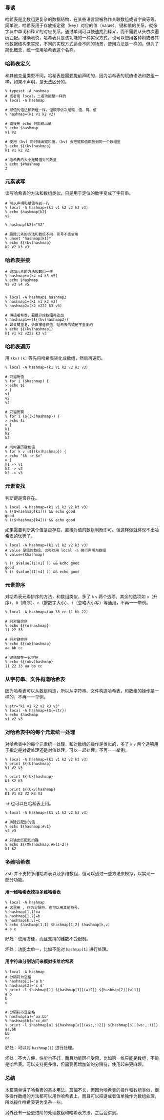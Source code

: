 ### 导读

哈希表是比数组更复杂的数据结构，在某些语言里被称作关联数组或者字典等等。简单说，哈希表用于存放指定键（key）对应的值（value），键和值的关系，就像字典中单词和释义的对应关系，通过单词可以快速找到释义，而不需要从头依次遍历匹配。准确地说，哈希表只是该功能的一种实现方式，也可以使用各种树或者其他数据结构来实现，不同的实现方式适合不同的场景，使用方法是一样的。但为了简化概念，统一使用哈希表这个名称。


### 哈希表定义

和其他变量类型不同，哈希表是需要提前声明的，因为哈希表的赋值语法和数组一样，如果不声明，是无法区分的。

```
% typeset -A hashmap
# 或者用 local，二者功能是一样的
% local -A hashmap

# 赋值的语法和数组一样，但顺序依次是键、值、键、值
% hashmap=(k1 v1 k2 v2)

# 直接用 echo 只能输出值
% echo $hashmap
v1 v2

# 使用 (kv) 同时输出键和值，(kv) 会把键和值都放到同一个数组里
% echo ${(kv)hashmap}
k1 v1 k2 v2
 
# 哈希表的大小是键值对的数量
% echo $#hashmap
2
```

### 元素读写

读写哈希表的方法和数组类似，只是用于定位的数字变成了字符串。

```
# 可以声明和赋值写到一行
% local -A hashmap=(k1 v1 k2 v2 k3 v3)
% echo $hashmap[k2]
v2

% hashmap[k2]="V2"

# 删除元素的方法和数组不同，引号不能省略
% unset "hashmap[k1]"
% echo ${(kv)hashmap}
k2 V2 k3 v3
```

### 哈希表拼接

```
# 追加元素的方法和数组一样
% hashmap+=(k4 v4 k5 v5)
% echo $hashmap
V2 v3 v4 v5


% local -A hashmap1 hashmap2
% hashmap1=(k1 v1 k2 v2)
% hashmap2=(k2 v222 k3 v3)

# 拼接哈希表，要展开成数组再追加
% hashmap1+=(${(kv)hashmap2})
# 如果键重复，会直接替换值，哈希表的键是不重复的
% echo ${(kv)hashmap1}
k1 v1 k2 v222 k3 v3
```

### 哈希表遍历

用 `(kv)` `(k)` 等先将哈希表转化成数组，然后再遍历。

```
% local -A hashmap=(k1 v1 k2 v2 k3 v3)

# 只遍历值
% for i ($hashmap) {
> echo $i
> }
v1
v2
v3

# 只遍历键
% for i (${(k)hashmap}) {
> echo $i
> }
k1
k2
k3

# 同时遍历键和值
% for k v (${(kv)hashmap}) {
> echo "$k -> $v"
> }
k1 -> v1
k2 -> v2
k3 -> v3
```

### 元素查找

判断键是否存在。

```
% local -A hashmap=(k1 v1 k2 v2 k3 v3)
% (($+hashmap[k1])) && echo good
good
% (($+hashmap[k4])) && echo good
```

如果需要判断某个值是否存在，直接对值的数组判断即可。但这样做就体现不出哈希表的优势了。

```
% local -A hashmap=(k1 v1 k2 v2 k3 v3)
# value 是值的数组，也可以用 local -a 强行声明为数组
% value=($hashmap)

% (( $value[(I)v1] )) && echo good
good
% (( $value[(I)v4] )) && echo good
```

### 元素排序

对哈希表元素排序的方法，和数组类似，多了 `k` `v` 两个选项，其余的选项如 `o`（升序）、`O`（降序）、`n`（按数字大小）、`i`（忽略大小写）等通用，不再一一举例。

```
% local -A hashmap=(aa 33 cc 11 bb 22)

# 只对值排序
% echo ${(o)hashmap}
11 22 33

# 只对键排序
% echo ${(ok)hashmap}
aa bb cc

# 键值放在一起排序
% echo ${(okv)hashmap}
11 22 33 aa bb cc
```

### 从字符串、文件构造哈希表

因为哈希表可以从数组构造，所以从字符串、文件构造哈希表，和数组的操作是一样的，不再一一举例。

```
% str="k1 v1 k2 v2 k3 v3"
% local -A hashmap=(${=str})
% echo $hashmap
v1 v2 v3
```

### 对哈希表中的每个元素统一处理

对哈希表中的每个元素统一处理，和对数组的操作是类似的，多了 `k` `v` 两个选项用于指定是对键处理还是对值处理，可以一起处理。不再一一举例。

```
% local -A hashmap=(k1 v1 k2 v2 k3 v3)
% print ${(U)hashmap}
V1 V2 V3

% print ${(Uk)hashmap}
K1 K2 K3

% print ${(Ukv)hashmap}
K1 V1 K2 V2 K3 V3
```

`:#` 也可以在哈希表上用。

```
% local -A hashmap=(k1 v1 k2 v2 k3 v3)

# 排除匹配到的值
% echo ${hashmap:#v1}
v2 v3

# 只输出匹配到的键
% echo ${(Mk)hashmap:#k[1-2]}
k1 k2
```

### 多维哈希表

Zsh 并不支持多维哈希表以及多维数组，但可以通过一些方法来模拟，以实现一部分功能。

#### 用一维哈希表模拟多维哈希表

```
% local -A hashmap
# 这里用 , 作为分隔符，也可以用其他符号。
% hashmap[1,1]=a
% hashmap[1,2]=b
% hashmap[k,v]=c
% echo $hashmap[1,1] $hashmap[1,2] $hashmap[k,v]
a b c
```

好处：使用方便，而且支持的维数不受限制。

坏处：功能太单一，比如不能对 `hashmap[1]` 进行处理。

#### 用字符串分割访问来模拟多维哈希表

```
% local -A hashmap
# 分隔符为空格
% hashmap[1]='a b'
% hashmap[2]='c d'
% print -l $hashmap[1] ${hashmap[1][(w)2]} ${hashmap[2][(w)1]}
a b
b
c

# 分隔符不是空格
% hashmap[a]='aa,bb'
% hashmap[b]='cc,dd'
% print -l $hashmap[a] ${hashmap[a][(ws:,:)2]} ${hashmap[b][(ws:,:)1]}
aa,bb
bb
cc
```

好处：可以对 `hashmap[1]` 进行处理。

坏处：不大方便，性能也不好。而且功能同样受限，比如第一维只能是数组，不能是哈希表。可以支持更多维，但需要再增加新的分隔符，使用起来更麻烦。

### 总结

本篇简单讲了哈希表的基本用法。篇幅不长，但因为哈希表的操作和数组类似，很多操作数组的方法都可以用作哈希表上，而且可以把键或者值单独作为数组处理，所以操作哈希表更为复杂一些。

另外还有一些更进阶的处理数组和哈希表方法，之后会讲到。
